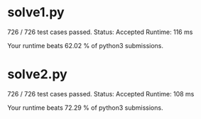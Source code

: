 # solve1.py

726 / 726 test cases passed.
Status: Accepted
Runtime: 116 ms

Your runtime beats 62.02 % of python3 submissions.

# solve2.py

726 / 726 test cases passed.
Status: Accepted
Runtime: 108 ms

Your runtime beats 72.29 % of python3 submissions.

